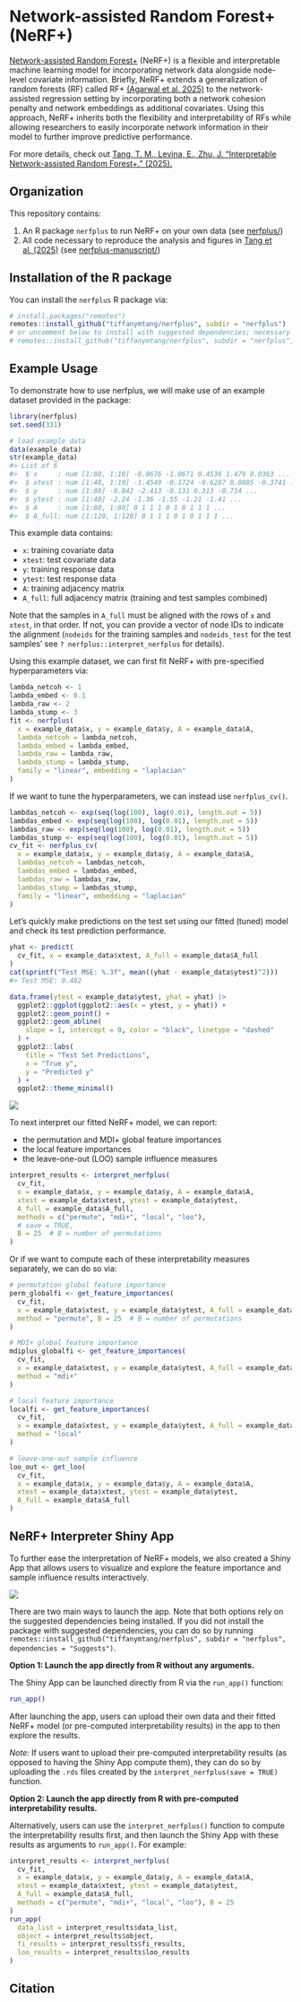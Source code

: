 
<!-- README.md is generated from README.Rmd. Please edit that file -->

# Network-assisted Random Forest+ (NeRF+)

[Network-assisted Random Forest+]() (NeRF+) is a flexible and
interpretable machine learning model for incorporating network data
alongside node-level covariate information. Briefly, NeRF+ extends a
generalization of random forests (RF) called RF+ [(Agarwal et
al. 2025)](https://arxiv.org/pdf/2307.01932) to the network-assisted
regression setting by incorporating both a network cohesion penalty and
network embeddings as additional covariates. Using this approach, NeRF+
inherits both the flexibility and interpretability of RFs while allowing
researchers to easily incorporate network information in their model to
further improve predictive performance.

For more details, check out [Tang, T. M., Levina, E., Zhu, J.
“Interpretable Network-assisted Random Forest+.” (2025).]()

## Organization

This repository contains:

1.  An R package `nerfplus` to run NeRF+ on your own data (see
    [nerfplus/](nerfplus/))
2.  All code necessary to reproduce the analysis and figures in [Tang et
    al. (2025)]() (see [nerfplus-manuscript/](nerfplus-manuscript/))

## Installation of the R package

You can install the `nerfplus` R package via:

``` r
# install.packages("remotes")
remotes::install_github("tiffanymtang/nerfplus", subdir = "nerfplus")
# or uncomment below to install with suggested dependencies; necessary to launch Shiny App
# remotes::install_github("tiffanymtang/nerfplus", subdir = "nerfplus", dependencies = "Suggests")
```

## Example Usage

To demonstrate how to use nerfplus, we will make use of an example
dataset provided in the package:

``` r
library(nerfplus)
set.seed(331)

# load example data
data(example_data)
str(example_data)
#> List of 6
#>  $ x     : num [1:80, 1:10] -0.0676 -1.0671 0.4536 1.479 0.0363 ...
#>  $ xtest : num [1:40, 1:10] -1.4549 -0.1724 -0.6287 0.0805 -0.3741 ...
#>  $ y     : num [1:80] -0.842 -2.413 -0.131 0.313 -0.714 ...
#>  $ ytest : num [1:40] -2.24 -1.36 -1.55 -1.21 -1.41 ...
#>  $ A     : num [1:80, 1:80] 0 1 1 1 0 1 0 1 1 1 ...
#>  $ A_full: num [1:120, 1:120] 0 1 1 1 0 1 0 1 1 1 ...
```

This example data contains:

- `x`: training covariate data
- `xtest`: test covariate data
- `y`: training response data
- `ytest`: test response data
- `A`: training adjacency matrix
- `A_full`: full adjacency matrix (training and test samples combined)

Note that the samples in `A_full` must be aligned with the rows of `x`
and `xtest`, in that order. If not, you can provide a vector of node IDs
to indicate the alignment (`nodeids` for the training samples and
`nodeids_test` for the test samples’ see
`? nerfplus::interpret_nerfplus` for details).

Using this example dataset, we can first fit NeRF+ with pre-specified
hyperparameters via:

``` r
lambda_netcoh <- 1
lambda_embed <- 0.1
lambda_raw <- 2
lambda_stump <- 3
fit <- nerfplus(
  x = example_data$x, y = example_data$y, A = example_data$A,
  lambda_netcoh = lambda_netcoh,
  lambda_embed = lambda_embed,
  lambda_raw = lambda_raw,
  lambda_stump = lambda_stump,
  family = "linear", embedding = "laplacian"
)
```

If we want to tune the hyperparameters, we can instead use
`nerfplus_cv()`.

``` r
lambdas_netcoh <- exp(seq(log(100), log(0.01), length.out = 5))
lambdas_embed <- exp(seq(log(100), log(0.01), length.out = 5))
lambdas_raw <- exp(seq(log(100), log(0.01), length.out = 5))
lambdas_stump <- exp(seq(log(100), log(0.01), length.out = 5))
cv_fit <- nerfplus_cv(
  x = example_data$x, y = example_data$y, A = example_data$A,
  lambdas_netcoh = lambdas_netcoh,
  lambdas_embed = lambdas_embed,
  lambdas_raw = lambdas_raw,
  lambdas_stump = lambdas_stump,
  family = "linear", embedding = "laplacian"
)
```

Let’s quickly make predictions on the test set using our fitted (tuned)
model and check its test prediction performance.

``` r
yhat <- predict(
  cv_fit, x = example_data$xtest, A_full = example_data$A_full
)
cat(sprintf("Test MSE: %.3f", mean((yhat - example_data$ytest)^2)))
#> Test MSE: 0.482
```

``` r
data.frame(ytest = example_data$ytest, yhat = yhat) |>
  ggplot2::ggplot(ggplot2::aes(x = ytest, y = yhat)) +
  ggplot2::geom_point() +
  ggplot2::geom_abline(
    slope = 1, intercept = 0, color = "black", linetype = "dashed"
  ) +
  ggplot2::labs(
    title = "Test Set Predictions",
    x = "True y",
    y = "Predicted y"
  ) +
  ggplot2::theme_minimal()
```

![](nerfplus/man/figures/README-predict-plot-1.png)<!-- -->

To next interpret our fitted NeRF+ model, we can report:

- the permutation and MDI+ global feature importances
- the local feature importances
- the leave-one-out (LOO) sample influence measures

``` r
interpret_results <- interpret_nerfplus(
  cv_fit,
  x = example_data$x, y = example_data$y, A = example_data$A,
  xtest = example_data$xtest, ytest = example_data$ytest, 
  A_full = example_data$A_full,
  methods = c("permute", "mdi+", "local", "loo"), 
  # save = TRUE,
  B = 25  # B = number of permutations
)
```

Or if we want to compute each of these interpretability measures
separately, we can do so via:

``` r
# permutation global feature importance
perm_globalfi <- get_feature_importances(
  cv_fit, 
  x = example_data$xtest, y = example_data$ytest, A_full = example_data$A_full,
  method = "permute", B = 25  # B = number of permutations
)

# MDI+ global feature importance
mdiplus_globalfi <- get_feature_importances(
  cv_fit, 
  x = example_data$xtest, y = example_data$ytest, A_full = example_data$A_full,
  method = "mdi+"
)

# local feature importance
localfi <- get_feature_importances(
  cv_fit, 
  x = example_data$xtest, y = example_data$ytest, A_full = example_data$A_full,
  method = "local"
)

# leave-one-out sample influence
loo_out <- get_loo(
  cv_fit, 
  x = example_data$x, y = example_data$y, A = example_data$A,
  xtest = example_data$xtest, ytest = example_data$ytest, 
  A_full = example_data$A_full
)
```

## NeRF+ Interpreter Shiny App

To further ease the interpretation of NeRF+ models, we also created a
Shiny App that allows users to visualize and explore the feature
importance and sample influence results interactively.

![](nerfplus/man/figures/shiny.gif)

There are two main ways to launch the app. Note that both options rely
on the suggested dependencies being installed. If you did not install
the package with suggested dependencies, you can do so by running
`remotes::install_github("tiffanymtang/nerfplus", subdir = "nerfplus", dependencies = "Suggests")`.

**Option 1: Launch the app directly from R without any arguments.**

The Shiny App can be launched directly from R via the `run_app()`
function:

``` r
run_app()
```

After launching the app, users can upload their own data and their
fitted NeRF+ model (or pre-computed interpretability results) in the app
to then explore the results.

*Note:* If users want to upload their pre-computed interpretability
results (as opposed to having the Shiny App compute them), they can do
so by uploading the `.rds` files created by the
`interpret_nerfplus(save = TRUE)` function.

**Option 2: Launch the app directly from R with pre-computed
interpretability results.**

Alternatively, users can use the `interpret_nerfplus()` function to
compute the interpretability results first, and then launch the Shiny
App with these results as arguments to `run_app()`. For example:

``` r
interpret_results <- interpret_nerfplus(
  cv_fit,
  x = example_data$x, y = example_data$y, A = example_data$A,
  xtest = example_data$xtest, ytest = example_data$ytest, 
  A_full = example_data$A_full,
  methods = c("permute", "mdi+", "local", "loo"), B = 25
)
run_app(
  data_list = interpret_results$data_list,
  object = interpret_results$object,
  fi_results = interpret_results$fi_results,
  loo_results = interpret_results$loo_results
)
```

## Citation

<!-- You'll still need to render `README.Rmd` regularly, to keep `README.md` up-to-date. `devtools::build_readme()` is handy for this. -->
